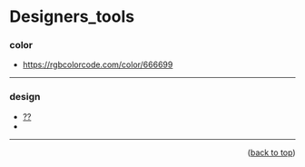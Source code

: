 <a name="topage"></a>

# Designers_tools

### color

* https://rgbcolorcode.com/color/666699

----

### design

* [??](https://viewport-ui.design/)
* 

----

<p align="right">(<a href="#topage">back to top</a>)</p>
<br/>
<br/>
